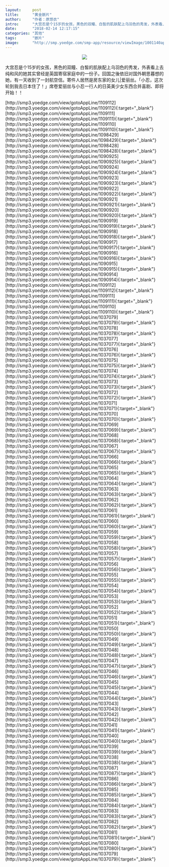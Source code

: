 ```yaml
---
layout:     post
title:      "黄金嵌片"
author:     "作者：原悠衣"
intro:      "大宫忍是个15岁的女孩，黑色的双瞳、白皙的肌肤配上乌羽色的秀发，外表看上去纯和风的她其实曾经是英国寄宿家庭中的一份子。回国之後依旧对国外朝思暮想的她，有一天收到了一封航空信。寄件人居然是房东家的女儿|爱丽丝。「小忍，这次轮到我去日本住了！」席卷爱丽丝与小忍一行人的日英美少女东西合并喜剧、即将开始！！"
date:       "2018-02-14 12:17:15"
categories: "其他"
tags:       "嵌片"
image:      "http://smp.yoedge.com/smp-app/resource/viewImage/1001140appline.png"
---
```

<div style="text-align: center">
<p><img src="http://smp.yoedge.com/smp-app/resource/viewImage/1001140appline.png"/></p>
</div>
<p class="post-meta">
<span>大宫忍是个15岁的女孩，黑色的双瞳、白皙的肌肤配上乌羽色的秀发，外表看上去纯和风的她其实曾经是英国寄宿家庭中的一份子。回国之後依旧对国外朝思暮想的她，有一天收到了一封航空信。寄件人居然是房东家的女儿|爱丽丝。「小忍，这次轮到我去日本住了！」席卷爱丽丝与小忍一行人的日英美少女东西合并喜剧、即将开始！！</span>
</p>
[http://smp3.yoedge.com/view/gotoAppLine/1109112](http://smp3.yoedge.com/view/gotoAppLine/1109112){:target="_blank"}
[http://smp3.yoedge.com/view/gotoAppLine/1109111](http://smp3.yoedge.com/view/gotoAppLine/1109111){:target="_blank"}
[http://smp3.yoedge.com/view/gotoAppLine/1109110](http://smp3.yoedge.com/view/gotoAppLine/1109110){:target="_blank"}
[http://smp3.yoedge.com/view/gotoAppLine/1098429](http://smp3.yoedge.com/view/gotoAppLine/1098429){:target="_blank"}
[http://smp3.yoedge.com/view/gotoAppLine/1098428](http://smp3.yoedge.com/view/gotoAppLine/1098428){:target="_blank"}
[http://smp3.yoedge.com/view/gotoAppLine/1090925](http://smp3.yoedge.com/view/gotoAppLine/1090925){:target="_blank"}
[http://smp3.yoedge.com/view/gotoAppLine/1090924](http://smp3.yoedge.com/view/gotoAppLine/1090924){:target="_blank"}
[http://smp3.yoedge.com/view/gotoAppLine/1090923](http://smp3.yoedge.com/view/gotoAppLine/1090923){:target="_blank"}
[http://smp3.yoedge.com/view/gotoAppLine/1090922](http://smp3.yoedge.com/view/gotoAppLine/1090922){:target="_blank"}
[http://smp3.yoedge.com/view/gotoAppLine/1090921](http://smp3.yoedge.com/view/gotoAppLine/1090921){:target="_blank"}
[http://smp3.yoedge.com/view/gotoAppLine/1090920](http://smp3.yoedge.com/view/gotoAppLine/1090920){:target="_blank"}
[http://smp3.yoedge.com/view/gotoAppLine/1090919](http://smp3.yoedge.com/view/gotoAppLine/1090919){:target="_blank"}
[http://smp3.yoedge.com/view/gotoAppLine/1090918](http://smp3.yoedge.com/view/gotoAppLine/1090918){:target="_blank"}
[http://smp3.yoedge.com/view/gotoAppLine/1090917](http://smp3.yoedge.com/view/gotoAppLine/1090917){:target="_blank"}
[http://smp3.yoedge.com/view/gotoAppLine/1090916](http://smp3.yoedge.com/view/gotoAppLine/1090916){:target="_blank"}
[http://smp3.yoedge.com/view/gotoAppLine/1090915](http://smp3.yoedge.com/view/gotoAppLine/1090915){:target="_blank"}
[http://smp3.yoedge.com/view/gotoAppLine/1090914](http://smp3.yoedge.com/view/gotoAppLine/1090914){:target="_blank"}
[http://smp3.yoedge.com/view/gotoAppLine/1109112](http://smp3.yoedge.com/view/gotoAppLine/1109112){:target="_blank"}
[http://smp3.yoedge.com/view/gotoAppLine/1109111](http://smp3.yoedge.com/view/gotoAppLine/1109111){:target="_blank"}
[http://smp3.yoedge.com/view/gotoAppLine/1109110](http://smp3.yoedge.com/view/gotoAppLine/1109110){:target="_blank"}
[http://smp3.yoedge.com/view/gotoAppLine/1037079](http://smp3.yoedge.com/view/gotoAppLine/1037079){:target="_blank"}
[http://smp3.yoedge.com/view/gotoAppLine/1037078](http://smp3.yoedge.com/view/gotoAppLine/1037078){:target="_blank"}
[http://smp3.yoedge.com/view/gotoAppLine/1037077](http://smp3.yoedge.com/view/gotoAppLine/1037077){:target="_blank"}
[http://smp3.yoedge.com/view/gotoAppLine/1037076](http://smp3.yoedge.com/view/gotoAppLine/1037076){:target="_blank"}
[http://smp3.yoedge.com/view/gotoAppLine/1037075](http://smp3.yoedge.com/view/gotoAppLine/1037075){:target="_blank"}
[http://smp3.yoedge.com/view/gotoAppLine/1037074](http://smp3.yoedge.com/view/gotoAppLine/1037074){:target="_blank"}
[http://smp3.yoedge.com/view/gotoAppLine/1037073](http://smp3.yoedge.com/view/gotoAppLine/1037073){:target="_blank"}
[http://smp3.yoedge.com/view/gotoAppLine/1037072](http://smp3.yoedge.com/view/gotoAppLine/1037072){:target="_blank"}
[http://smp3.yoedge.com/view/gotoAppLine/1037071](http://smp3.yoedge.com/view/gotoAppLine/1037071){:target="_blank"}
[http://smp3.yoedge.com/view/gotoAppLine/1037070](http://smp3.yoedge.com/view/gotoAppLine/1037070){:target="_blank"}
[http://smp3.yoedge.com/view/gotoAppLine/1037069](http://smp3.yoedge.com/view/gotoAppLine/1037069){:target="_blank"}
[http://smp3.yoedge.com/view/gotoAppLine/1037068](http://smp3.yoedge.com/view/gotoAppLine/1037068){:target="_blank"}
[http://smp3.yoedge.com/view/gotoAppLine/1037067](http://smp3.yoedge.com/view/gotoAppLine/1037067){:target="_blank"}
[http://smp3.yoedge.com/view/gotoAppLine/1037066](http://smp3.yoedge.com/view/gotoAppLine/1037066){:target="_blank"}
[http://smp3.yoedge.com/view/gotoAppLine/1037065](http://smp3.yoedge.com/view/gotoAppLine/1037065){:target="_blank"}
[http://smp3.yoedge.com/view/gotoAppLine/1037064](http://smp3.yoedge.com/view/gotoAppLine/1037064){:target="_blank"}
[http://smp3.yoedge.com/view/gotoAppLine/1037063](http://smp3.yoedge.com/view/gotoAppLine/1037063){:target="_blank"}
[http://smp3.yoedge.com/view/gotoAppLine/1037062](http://smp3.yoedge.com/view/gotoAppLine/1037062){:target="_blank"}
[http://smp3.yoedge.com/view/gotoAppLine/1037061](http://smp3.yoedge.com/view/gotoAppLine/1037061){:target="_blank"}
[http://smp3.yoedge.com/view/gotoAppLine/1037060](http://smp3.yoedge.com/view/gotoAppLine/1037060){:target="_blank"}
[http://smp3.yoedge.com/view/gotoAppLine/1037059](http://smp3.yoedge.com/view/gotoAppLine/1037059){:target="_blank"}
[http://smp3.yoedge.com/view/gotoAppLine/1037058](http://smp3.yoedge.com/view/gotoAppLine/1037058){:target="_blank"}
[http://smp3.yoedge.com/view/gotoAppLine/1037057](http://smp3.yoedge.com/view/gotoAppLine/1037057){:target="_blank"}
[http://smp3.yoedge.com/view/gotoAppLine/1037056](http://smp3.yoedge.com/view/gotoAppLine/1037056){:target="_blank"}
[http://smp3.yoedge.com/view/gotoAppLine/1037055](http://smp3.yoedge.com/view/gotoAppLine/1037055){:target="_blank"}
[http://smp3.yoedge.com/view/gotoAppLine/1037054](http://smp3.yoedge.com/view/gotoAppLine/1037054){:target="_blank"}
[http://smp3.yoedge.com/view/gotoAppLine/1037053](http://smp3.yoedge.com/view/gotoAppLine/1037053){:target="_blank"}
[http://smp3.yoedge.com/view/gotoAppLine/1037052](http://smp3.yoedge.com/view/gotoAppLine/1037052){:target="_blank"}
[http://smp3.yoedge.com/view/gotoAppLine/1037051](http://smp3.yoedge.com/view/gotoAppLine/1037051){:target="_blank"}
[http://smp3.yoedge.com/view/gotoAppLine/1037050](http://smp3.yoedge.com/view/gotoAppLine/1037050){:target="_blank"}
[http://smp3.yoedge.com/view/gotoAppLine/1037049](http://smp3.yoedge.com/view/gotoAppLine/1037049){:target="_blank"}
[http://smp3.yoedge.com/view/gotoAppLine/1037048](http://smp3.yoedge.com/view/gotoAppLine/1037048){:target="_blank"}
[http://smp3.yoedge.com/view/gotoAppLine/1037047](http://smp3.yoedge.com/view/gotoAppLine/1037047){:target="_blank"}
[http://smp3.yoedge.com/view/gotoAppLine/1037046](http://smp3.yoedge.com/view/gotoAppLine/1037046){:target="_blank"}
[http://smp3.yoedge.com/view/gotoAppLine/1037045](http://smp3.yoedge.com/view/gotoAppLine/1037045){:target="_blank"}
[http://smp3.yoedge.com/view/gotoAppLine/1037044](http://smp3.yoedge.com/view/gotoAppLine/1037044){:target="_blank"}
[http://smp3.yoedge.com/view/gotoAppLine/1037043](http://smp3.yoedge.com/view/gotoAppLine/1037043){:target="_blank"}
[http://smp3.yoedge.com/view/gotoAppLine/1037042](http://smp3.yoedge.com/view/gotoAppLine/1037042){:target="_blank"}
[http://smp3.yoedge.com/view/gotoAppLine/1037041](http://smp3.yoedge.com/view/gotoAppLine/1037041){:target="_blank"}
[http://smp3.yoedge.com/view/gotoAppLine/1037040](http://smp3.yoedge.com/view/gotoAppLine/1037040){:target="_blank"}
[http://smp3.yoedge.com/view/gotoAppLine/1037039](http://smp3.yoedge.com/view/gotoAppLine/1037039){:target="_blank"}
[http://smp3.yoedge.com/view/gotoAppLine/1037038](http://smp3.yoedge.com/view/gotoAppLine/1037038){:target="_blank"}
[http://smp3.yoedge.com/view/gotoAppLine/1037087](http://smp3.yoedge.com/view/gotoAppLine/1037087){:target="_blank"}
[http://smp3.yoedge.com/view/gotoAppLine/1037086](http://smp3.yoedge.com/view/gotoAppLine/1037086){:target="_blank"}
[http://smp3.yoedge.com/view/gotoAppLine/1037085](http://smp3.yoedge.com/view/gotoAppLine/1037085){:target="_blank"}
[http://smp3.yoedge.com/view/gotoAppLine/1037084](http://smp3.yoedge.com/view/gotoAppLine/1037084){:target="_blank"}
[http://smp3.yoedge.com/view/gotoAppLine/1037083](http://smp3.yoedge.com/view/gotoAppLine/1037083){:target="_blank"}
[http://smp3.yoedge.com/view/gotoAppLine/1037082](http://smp3.yoedge.com/view/gotoAppLine/1037082){:target="_blank"}
[http://smp3.yoedge.com/view/gotoAppLine/1037081](http://smp3.yoedge.com/view/gotoAppLine/1037081){:target="_blank"}
[http://smp3.yoedge.com/view/gotoAppLine/1037080](http://smp3.yoedge.com/view/gotoAppLine/1037080){:target="_blank"}
[http://smp3.yoedge.com/view/gotoAppLine/1037079](http://smp3.yoedge.com/view/gotoAppLine/1037079){:target="_blank"}


